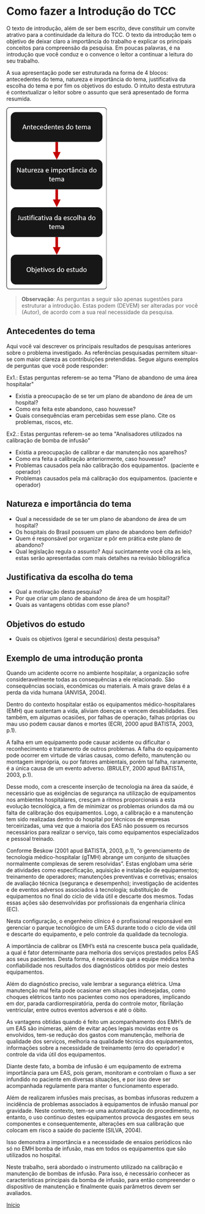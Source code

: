 # Como fazer a Introdução do TCC

O texto de introdução, além de ser bem escrito, deve constituir um convite atrativo para a continuidade da leitura do TCC. O texto da introdução tem o objetivo de deixar claro a importância do trabalho e explicar os principais conceitos para compreensão da pesquisa. Em poucas palavras, é na introdução que você conduz e o convence o leitor a continuar a leitura do seu trabalho.

A sua apresentação pode ser estruturada na forma de 4 blocos: antecedentes do tema, natureza e importância do tema, justificativa da escolha do tema e por fim os objetivos do estudo.
O intuito desta estrutura é contextualizar o leitor sobre o assunto que será apresentado de forma resumida.

![Blocos da Introdução](img/introducao-blocos.png)

> **Observação**: As perguntas a seguir são apenas sugestões para estruturar a introdução. Estas podem (DEVEM) ser alteradas por você (Autor), de acordo com a sua real necessidade da pesquisa.

## Antecedentes do tema

Aqui você vai descrever os principais resultados de pesquisas anteriores sobre o problema investigado. As referências pesquisadas permitem situar-se com maior clareza as contribuições pretendidas. Segue alguns exemplos de perguntas que você pode responder:

Ex1.: Estas perguntas referem-se ao tema "Plano de abandono de uma área hospitalar"

* Existia a preocupação de se ter um plano de abandono de área de um hospital?
* Como era feita este abandono, caso houvesse?
* Quais consequências eram percebidas sem esse plano.  Cite os problemas, riscos, etc.

Ex2.: Estas perguntas referem-se ao tema "Analisadores utilizados na calibração de bomba de infusão"

* Existia a preocupação de calibrar e dar manutenção nos aparelhos?
* Como era feita a calibração anteriormente, caso houvesse?
* Problemas causados pela não calibração dos equipamentos. (paciente e operador)
* Problemas causados pela má calibração dos equipamentos. (paciente e operador)

## Natureza e importância do tema

* Qual a necessidade de se ter um plano de abandono de área de um hospital?
* Os hospitais do Brasil possuem um plano de abandono bem definido?
* Quem é responsável por organizar e pôr em prática este plano de abandono?
* Qual legislação regula o assunto? Aqui sucintamente você cita as leis, estas serão apresentadas com mais detalhes na revisão bibliográfica

## Justificativa da escolha do tema  

* Qual a motivação desta pesquisa?
* Por que criar um plano de abandono de área de um hospital?
* Quais as vantagens obtidas com esse plano?

## Objetivos do estudo

* Quais os objetivos (geral e secundários) desta pesquisa?

## Exemplo de uma introdução pronta

Quando um acidente ocorre no ambiente hospitalar, a organização sofre consideravelmente todas as consequências a ele relacionado. São consequências sociais, econômicas ou materiais. A mais grave delas é a perda da vida humana (ANVISA, 2004).

Dentro do contexto hospitalar estão os equipamentos médico-hospitalares (EMH) que sustentam a vida, aliviam doenças e vencem desabilidades. Eles também, em algumas ocasiões, por falhas de operação, falhas próprias ou mau uso podem causar danos e mortes (ECRI, 2000 apud BATISTA, 2003, p.1).

A falha em um equipamento pode causar acidente ou dificultar o reconhecimento e tratamento de outros problemas. A falha do equipamento pode ocorrer em virtude de várias causas, como defeito, manutenção ou montagem imprópria, ou por fatores ambientais, porém tal falha, raramente, é a única causa de um evento adverso. (BRULEY, 2000 apud BATISTA, 2003, p.1).

Desse modo, com a crescente inserção de tecnologia na área da saúde, é necessário que as exigências de segurança na utilização de equipamentos nos ambientes hospitalares, cresçam a ritmos proporcionais a esta evolução tecnológica, a fim de minimizar os problemas oriundos da má ou falta de calibração dos equipamentos.
Logo, a calibração e a manutenção tem sido realizadas dentro do hospital por técnicos de empresas terceirizadas, uma vez que a maioria dos EAS não possuem os recursos necessários para realizar o serviço, tais como equipamentos especializados e pessoal treinado.

Conforme Beskow (2001 apud BATISTA, 2003, p.1), “o gerenciamento de tecnologia médico-hospitalar (gTMH) abrange um conjunto de situações normalmente complexas de serem resolvidas”. Estas englobam uma série de atividades como especificação, aquisição e instalação de equipamentos; treinamento de operadores; manutenções preventivas e corretivas; ensaios de avaliação técnica (segurança e desempenho); investigação de acidentes e de eventos adversos associados à tecnologia; substituição de equipamentos no final do ciclo de vida útil e descarte dos mesmos. Todas essas ações são desenvolvidas por profissionais da engenharia clínica (EC).

Nesta configuração, o engenheiro clínico é o profissional responsável em gerenciar o parque tecnológico de um EAS durante todo o ciclo de vida útil e descarte do equipamento, e pelo controle da qualidade da tecnologia.

A importância de calibrar os EMH’s está na crescente busca pela qualidade, a qual é fator determinante para melhoria dos serviços prestados pelos EAS aos seus pacientes. Desta forma, é necessário que a equipe médica tenha confiabilidade nos resultados dos diagnósticos obtidos por meio destes equipamentos.

Além do diagnóstico preciso, vale lembrar a segurança elétrica. Uma manutenção mal feita pode ocasionar em situações indesejadas, como choques elétricos tanto nos pacientes como nos operadores, implicando em dor, parada cardiorrespiratória, perda do controle motor, fibrilação ventricular, entre outros eventos adversos e até o óbito.

As vantagens obtidas quando é feito um acompanhamento dos EMH’s de um EAS são inúmeras, além de evitar ações legais movidas entre os envolvidos, tem-se redução dos gastos com manutenção, melhoria de qualidade dos serviços, melhoria na qualidade técnica dos equipamentos, informações sobre a necessidade de treinamento (erro do operador) e controle da vida útil dos equipamentos.

Diante deste fato, a bomba de infusão é um equipamento de extrema importância para um EAS, pois geram, monitoram e controlam o fluxo a ser infundido no paciente em diversas situações, e por isso deve ser acompanhada regulamente para manter o funcionamento esperado.  

Além de realizarem infusões mais precisas, as bombas infusoras reduzem a incidência de problemas associados à equipamentos de infusão manual por gravidade. Neste contexto, tem-se uma automatização do procedimento, no entanto, o uso continuo destes equipamentos provoca desgastes em seus componentes e consequentemente, alterações em sua calibração que colocam em risco a saúde do paciente (SILVA, 2004).

Isso demonstra a importância e a necessidade de ensaios periódicos não só no EMH bomba de infusão, mas em todos os equipamentos que são utilizados no hospital.

Neste trabalho, será abordado o instrumento utilizado na calibração e manutenção de bombas de infusão. Para isso, é necessário conhecer as características principais da bomba de infusão, para então compreender o dispositivo de manutenção e finalmente quais parâmetros devem ser avaliados.

[Início](index.md)